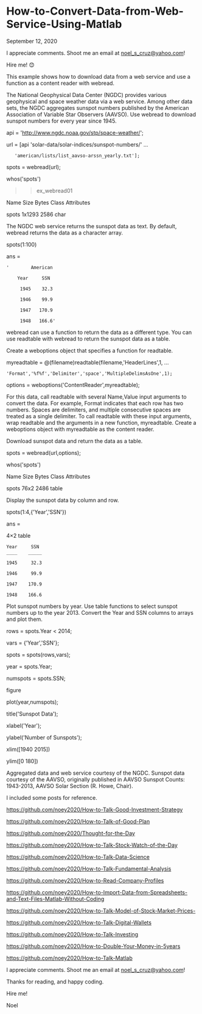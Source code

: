 # How-to-Convert-Data-from-Web-Service-Using-Matlab

September 12, 2020

I appreciate comments. Shoot me an email at noel_s_cruz@yahoo.com!

Hire me! 😊

This example shows how to download data from a web service and use a function as a
content reader with webread.

The National Geophysical Data Center (NGDC) provides various geophysical and space 
weather data via a web service. Among other data sets, the NGDC aggregates sunspot 
numbers published by the American Association of Variable Star Observers (AAVSO). 
Use webread to download sunspot numbers for every year since 1945.

api = 'http://www.ngdc.noaa.gov/stp/space-weather/';

url = [api 'solar-data/solar-indices/sunspot-numbers/' ...

       'american/lists/list_aavso-arssn_yearly.txt'];
       
spots = webread(url);

whos('spots')

>> ex_webread01

  Name       Size              Bytes  Class    Attributes

  spots      1x1293             2586  char 
  
The NGDC web service returns the sunspot data as text. By default, webread returns the
data as a character array.

spots(1:100)

ans =

    '        American
    
        Year     SSN
        
         1945    32.3
         
         1946    99.9
         
         1947   170.9
         
         1948   166.6'

webread can use a function to return the data as a different type. You can use readtable
with webread to return the sunspot data as a table.

Create a weboptions object that specifies a function for readtable.

myreadtable = @(filename)readtable(filename,'HeaderLines',1, ...

    'Format','%f%f','Delimiter','space','MultipleDelimsAsOne',1);
    
options = weboptions('ContentReader',myreadtable);

For this data, call readtable with several Name,Value input arguments to convert the data.
For example, Format indicates that each row has two numbers. Spaces are delimiters, and
multiple consecutive spaces are treated as a single delimiter. To call readtable with 
these input arguments, wrap readtable and the arguments in a new function, myreadtable.
Create a weboptions object with myreadtable as the content reader.

Download sunspot data and return the data as a table.

spots = webread(url,options);

whos('spots')

  Name        Size            Bytes  Class    Attributes

  spots      76x2              2486  table     
  
Display the sunspot data by column and row.

spots(1:4,{'Year','SSN'})

ans =

  4×2 table

    Year     SSN 
    ____    _____

    1945     32.3
    
    1946     99.9
    
    1947    170.9
    
    1948    166.6
    
Plot sunspot numbers by year. Use table functions to select sunspot numbers up to the year
2013. Convert the Year and SSN columns to arrays and plot them.

rows = spots.Year < 2014;

vars = {'Year','SSN'};

spots = spots(rows,vars);

year = spots.Year;

numspots = spots.SSN;

figure

plot(year,numspots);

title('Sunspot Data');

xlabel('Year');

ylabel('Number of Sunspots');

xlim([1940 2015])

ylim([0 180])

Aggregated data and web service courtesy of the NGDC. Sunspot data courtesy of the AAVSO,
originally published in AAVSO Sunspot Counts: 1943-2013, AAVSO Solar Section (R. Howe, Chair).

I included some posts for reference.

https://github.com/noey2020/How-to-Talk-Good-Investment-Strategy

https://github.com/noey2020/How-to-Talk-of-Good-Plan

https://github.com/noey2020/Thought-for-the-Day

https://github.com/noey2020/How-to-Talk-Stock-Watch-of-the-Day

https://github.com/noey2020/How-to-Talk-Data-Science

https://github.com/noey2020/How-to-Talk-Fundamental-Analysis

https://github.com/noey2020/How-to-Read-Company-Profiles

https://github.com/noey2020/How-to-Import-Data-from-Spreadsheets-and-Text-Files-Matlab-Without-Coding

https://github.com/noey2020/How-to-Talk-Model-of-Stock-Market-Prices-

https://github.com/noey2020/How-to-Talk-Digital-Wallets

https://github.com/noey2020/How-to-Talk-Investing

https://github.com/noey2020/How-to-Double-Your-Money-in-5years

https://github.com/noey2020/How-to-Talk-Matlab

I appreciate comments. Shoot me an email at noel_s_cruz@yahoo.com!

Thanks for reading, and happy coding.

Hire me!

Noel
